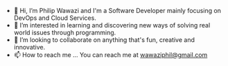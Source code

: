 - 👋 Hi, I’m Philip Wawazi and I'm a Software Developer mainly focusing on DevOps and Cloud Services.
- 👀 I’m interested in learning and discovering new ways of solving real world issues through programming.
- 💞️ I’m looking to collaborate on anything that's fun, creative and innovative.
- 📫 How to reach me ... You can reach me at wawaziphil@gmail.com

<!---
Pwawazi/Pwawazi is a ✨ special ✨ repository because its `README.md` (this file) appears on your GitHub profile.
You can click the Preview link to take a look at your changes.
--->
